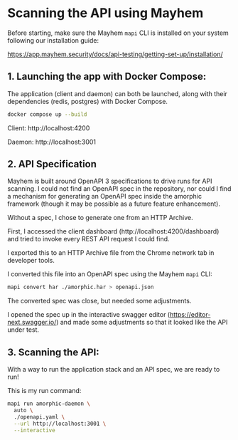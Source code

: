 # Scanning the API using Mayhem

Before starting, make sure the Mayhem `mapi` CLI is installed
on your system following our installation guide:

 https://app.mayhem.security/docs/api-testing/getting-set-up/installation/

## 1. Launching the app with Docker Compose:

The application (client and daemon) can both be launched, along with their
dependencies (redis, postgres) with Docker Compose.

```bash
docker compose up --build
```

Client: http://localhost:4200

Daemon: http://localhost:3001

## 2. API Specification

Mayhem is built around OpenAPI 3 specifications to drive runs for API
scanning. I could not find an OpenAPI spec in the repository, nor could
I find a mechanism for generating an OpenAPI spec inside the amorphic
framework (though it may be possible as a future feature enhancement).

Without a spec, I chose to generate one from an HTTP Archive.

First, I accessed the client dashboard (http://localhost:4200/dashboard)
and tried to invoke every REST API request I could find.

I exported this to an HTTP Archive file from the Chrome network tab in
developer tools.

I converted this file into an OpenAPI spec using the Mayhem `mapi` CLI:

```bash
mapi convert har ./amorphic.har > openapi.json
```

The converted spec was close, but needed some adjustments.

I opened the spec up in the interactive swagger editor (https://editor-next.swagger.io/)
and made some adjustments so that it looked like the API under test.

## 3. Scanning the API:



With a way to run the application stack and an API spec, we are ready to run!

This is my run command:

```bash
mapi run amorphic-daemon \
  auto \
  ./openapi.yaml \
  --url http://localhost:3001 \
  --interactive
```
